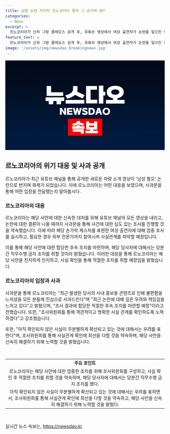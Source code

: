 ```yaml
---
title: 남혐 논란 커지자 르노코리아 결국 그 손가락 왜?
categories:
  - News
excerpt: >
  르노코리아가 신차 그랑 콜레오스 공개 후, 유튜브 영상에서 여성 출연자가 논란을 일으킨 남성 혐오 제스처를 취해 논란이 터졌다. 해당 제스처는 온라인 커뮤니티에서 남성의 신체 부위를 조롱하는 것으로 비난받았고, 르노코리아는 채널의 모든 영상을 내린 뒤 사과문을 게시했다. 이에 르노코리아는 엄중한 조사위원회를 구성하여 사실관계를 파악하고 적절한 조치를 취할 예정이라고 전했다. (총 148자)
feature_text: >
  르노코리아가 신차 그랑 콜레오스 공개 후, 유튜브 영상에서 여성 출연자가 논란을 일으킨 남성 혐오 제스처를 취해 논란이 터졌다. 해당 제스처는 온라인 커뮤니티에서 남성의 신체 부위를 조롱하는 것으로 비난받았고, 르노코리아는 채널의 모든 영상을 내린 뒤 사과문을 게시했다. 이에 르노코리아는 엄중한 조사위원회를 구성하여 사실관계를 파악하고 적절한 조치를 취할 예정이라고 전했다. (총 148자)
image: '/assets/img/newsdao_breakingnews.jpg'
---
```


<p><img src="/assets/img/newsdao_breakingnews.jpg" alt="implanttips 속보" /></p>

<h2 data-ke-size="size26">르노코리아의 위기 대응 및 사과 공개</h2>

<p data-ke-size="size16">르노코리아가 최근 유튜브 채널을 통해 공개한 새로운 차량 소개 영상이 '남성 혐오' 논란으로 번지며 화제가 되었습니다. 이에 르노코리아는 어떤 대응을 보였으며, 사과문을 통해 어떤 입장을 전달했는지 알아봅시다.</p>

<h3>르노코리아의 대응</h3>

<p data-ke-size="size16">르노코리아는 해당 사안에 대한 신속한 대처를 위해 유튜브 채널의 모든 영상을 내리고, 논란에 대한 결론이 나올 때까지 사과문을 통해 사건에 대한 심도 있는 조사를 진행할 것을 약속했습니다. 이에 따라 해당 손가락 제스처를 표현한 여성 출연자에 대해 엄중 조사를 실시하고, 필요한 경우 외부 전문가까지 참여시켜 사실관계를 파악할 예정입니다.</p>

<p data-ke-size="size16">이를 통해 해당 사안에 대한 합당한 후속 조치를 마련하며, 해당 당사자에 대해서는 당분간 직무수행 금지 조치를 취할 것이라 밝혔습니다. 이러한 대응을 통해 르노코리아는 해당 사안을 진지하게 인지하고, 사실 확인을 통해 적절한 조치를 취할 예정임을 밝혔습니다.</p>

<h3>르노코리아의 입장과 사과</h3>

<p data-ke-size="size16">사과문을 통해 르노코리아는 "최근 발생한 당사의 사내 홍보용 콘텐츠로 인해 불편함을 느끼셨을 모든 분들께 진심으로 사과드린다"며 "최근 논란에 대해 깊은 우려와 책임감을 느끼고 있다"고 밝혔으며, "조사 결과에 합당한 적절한 후속 조치를 마련할 예정"이라고 전했습니다. 또한, "조사위원회를 통해 객관적이고 명확한 사실 관계를 확인하도록 노력하겠다"고 강조했습니다.</p>

<p data-ke-size="size16">또한, "아직 확인되지 않은 사실이 무분별하게 확산되고 있는 것에 대해서는 우려를 표한다"며, 조사위원회를 통해 사실관계 확인에 최선을 다할 것을 약속하며, 해당 사안을 신속히 해결하기 위해 노력할 것을 밝혔습니다.</p>

<p data-ke-size="size16">&nbsp;</p>

<table>
    <tbody>
        <tr>
            <td style="text-align: center; height: 17px;"><b>주요 포인트</b></td>
        </tr>
        <tr>
            <td style="text-align: center; height: 17px;">르노코리아는 해당 사안에 대한 엄중한 조치를 위해 조사위원회를 구성하고, 사실 확인 후 적절한 조치를 취할 것을 약속하며, 해당 당사자에 대해서는 당분간 직무수행 금지 조치를 했다.</td>
        </tr>
        <tr>
            <td style="text-align: center; height: 17px;">아직 확인되지 않은 사실이 무분별하게 확산되고 있는 것에 대해서는 우려를 표하면서, 조사위원회를 통해 사실관계 확인에 최선을 다할 것을 약속하고, 해당 사안을 신속히 해결하기 위해 노력할 것을 밝혔다.</td>
        </tr>
    </tbody>
</table>

<p data-ke-size="size16">&nbsp;</p>
실시간 뉴스 속보는, <a href="https://newsdao.kr" rel="dofollow">https://newsdao.kr</a>


